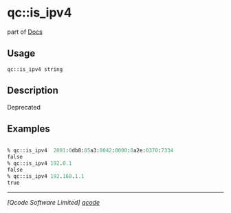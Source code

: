 qc::is_ipv4
===========

part of [Docs](../index.md)

Usage
-----
`qc::is_ipv4 string`

Description
-----------
Deprecated

Examples
--------
```tcl

% qc::is_ipv4  2001:0db8:85a3:0042:0000:8a2e:0370:7334
false
% qc::is_ipv4 192.0.1
false
% qc::is_ipv4 192.168.1.1
true
```

----------------------------------
*[Qcode Software Limited] [qcode]*

[qcode]: http://www.qcode.co.uk "Qcode Software"